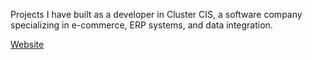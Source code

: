 Projects I have built as a developer in Cluster CIS, a software company
specializing in e-commerce, ERP systems, and data integration.

[Website](https://cluster.gr)
